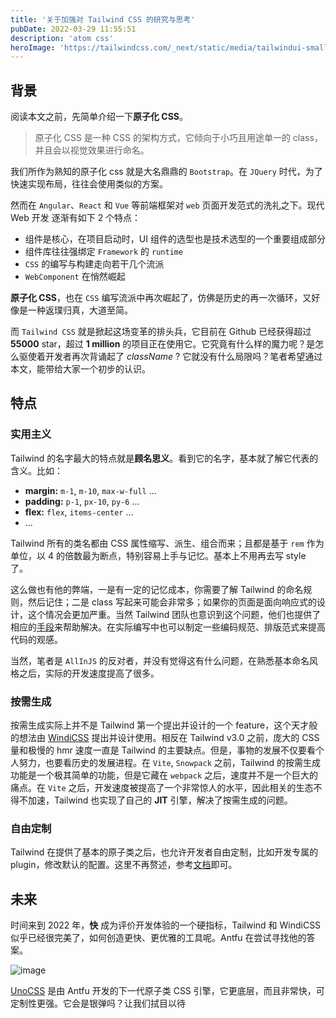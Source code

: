 ```yaml
---
title: '关于加强对 Tailwind CSS 的研究与思考'
pubDate: 2022-03-29 11:55:51
description: 'atom css'
heroImage: 'https://tailwindcss.com/_next/static/media/tailwindui-small@75.8bb955b2.jpg'
---
```


## 背景

阅读本文之前，先简单介绍一下**原子化 CSS**。

> 原子化 CSS 是一种 CSS 的架构方式，它倾向于小巧且用途单一的 class，并且会以视觉效果进行命名。

我们所作为熟知的原子化 css 就是大名鼎鼎的 `Bootstrap`。在 `JQuery` 时代，为了快速实现布局，往往会使用类似的方案。

然而在 `Angular`、`React` 和 `Vue` 等前端框架对 `web` 页面开发范式的洗礼之下。现代 Web 开发 逐渐有如下 2 个特点：

- 组件是核心，在项目启动时，UI 组件的选型也是技术选型的一个重要组成部分
- 组件库往往强绑定 `Framework` 的 `runtime`
- `CSS` 的编写与构建走向若干几个流派
- `WebComponent` 在悄然崛起

**原子化 CSS**，也在 `CSS` 编写流派中再次崛起了，仿佛是历史的再一次循环，又好像是一种返璞归真，大道至简。

而 `Tailwind CSS` 就是掀起这场变革的排头兵，它目前在 Github 已经获得超过 **55000** star，超过 **1 million** 的项目正在使用它。它究竟有什么样的魔力呢？是怎么驱使着开发者再次背诵起了 _className_ ? 它就没有什么局限吗？笔者希望通过本文，能带给大家一个初步的认识。

## 特点

### 实用主义

Tailwind 的名字最大的特点就是**顾名思义**。看到它的名字，基本就了解它代表的含义。比如：

- **margin:** `m-1`, `m-10`, `max-w-full` ...
- **padding:** `p-1`, `px-10`, `py-6` ...
- **flex:** `flex`, `items-center` ...
- ...

Tailwind 所有的类名都由 CSS 属性缩写、派生、组合而来；且都是基于 `rem` 作为单位，以 4 的倍数最为断点，特别容易上手与记忆。基本上不用再去写 style 了。

这么做也有他的弊端，一是有一定的记忆成本，你需要了解 Tailwind 的命名规则，然后记住；二是 class 写起来可能会非常多；如果你的页面是面向响应式的设计，这个情况会更加严重。当然 Tailwind 团队也意识到这个问题，他们也提供了相应的[手段](https://tailwindcss.com/docs/reusing-styles)来帮助解决。在实际编写中也可以制定一些编码规范、排版范式来提高代码的观感。

当然，笔者是 `AllInJS` 的反对者，并没有觉得这有什么问题，在熟悉基本命名风格之后，实际的开发速度提高了很多。

### 按需生成

按需生成实际上并不是 Tailwind 第一个提出并设计的一个 feature，这个天才般的想法由 [WindiCSS](https://windicss.org/) 提出并设计使用。相反在 Tailwind v3.0 之前，庞大的 CSS 量和极慢的 hmr 速度一直是 Tailwind 的主要缺点。但是，事物的发展不仅要看个人努力，也要看历史的发展进程。在 `Vite`, `Snowpack` 之前，Tailwind 的按需生成功能是一个极其简单的功能，但是它藏在 `webpack` 之后，速度并不是一个巨大的痛点。在 `Vite` 之后，开发速度被提高了一个非常惊人的水平，因此相关的生态不得不加速，Tailwind 也实现了自己的 **JIT** 引擎，解决了按需生成的问题。

### 自由定制

Tailwind 在提供了基本的原子类之后，也允许开发者自由定制，比如开发专属的 plugin，修改默认的配置。这里不再赘述，参考[文档](https://tailwindcss.com/docs/adding-custom-styles)即可。

## 未来

时间来到 2022 年，**快** 成为评价开发体验的一个硬指标，Tailwind 和 WindiCSS 似乎已经很完美了，如何创造更快、更优雅的工具呢。Antfu 在尝试寻找他的答案。

![image](https://antfu.me/images/unocss-traditional-way-zh.png)

[UnoCSS](https://github.com/unocss/unocss) 是由 Antfu 开发的下一代原子类 CSS 引擎，它更底层，而且非常快，可定制性更强。它会是银弹吗？让我们拭目以待
